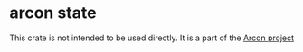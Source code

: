 # arcon state

This crate is not intended to be used directly. It is a part of the [Arcon project](https://github.com/cda-group/arcon)
